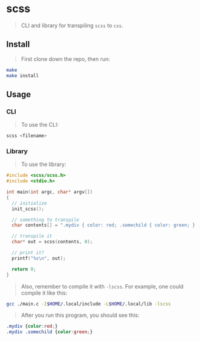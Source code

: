 # scss
> CLI and library for transpiling `scss` to `css`.

## Install
> First clone down the repo, then run:
```bash
make
make install
```

## Usage
### CLI
> To use the CLI:
```bash
scss <filename>
```

### Library
> To use the library:
```C
#include <scss/scss.h>
#include <stdio.h>

int main(int argc, char* argv[])
{
  // initialize
  init_scss();

  // something to transpile
  char contents[] = ".mydiv { color: red; .somechild { color: green; } }";

  // transpile it
  char* out = scss(contents, 0);

  // print it?
  printf("%s\n", out);

  return 0;
}
```
> Also, remember to compile it with `-lscss`.
> For example, one could compile it like this:
```bash
gcc ./main.c -I$HOME/.local/include -L$HOME/.local/lib -lscss
```
> After you run this program, you should see this:
```css
.mydiv {color:red;}
.mydiv .somechild {color:green;}

```
